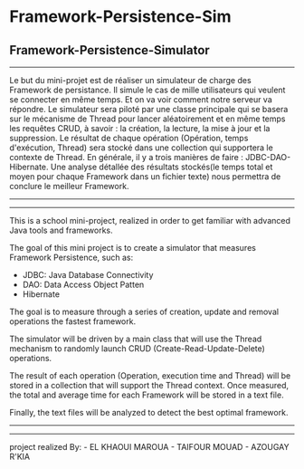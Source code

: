 # Framework-Persistence-Sim
Framework-Persistence-Simulator
----------------------------------------------------------------------------------------------------------
----------------------------------------------------------------------------------------------------------

Le but du mini-projet est de réaliser un simulateur de charge des Framework de persistance. Il simule le cas de mille utilisateurs qui veulent se connecter en même temps. Et on va voir comment notre serveur va répondre. 
Le simulateur sera piloté par une classe principale qui se basera sur le mécanisme de Thread pour lancer aléatoirement et en même temps les requêtes CRUD, à savoir :  la création, la lecture, la mise à jour et la suppression.
Le résultat de chaque opération (Opération, temps d'exécution, Thread) sera stocké dans une collection qui supportera le contexte de Thread.
En générale, il y a trois manières de faire : JDBC-DAO-Hibernate. Une analyse détallée des résultats stockés(le temps total et moyen pour chaque Framework dans un fichier texte) nous permettra de conclure le meilleur Framework.

----------------------------------------------------------------------------------------------------------
----------------------------------------------------------------------------------------------------------

This is a school mini-project, realized in order to get familiar with advanced Java tools and frameworks.

The goal of this mini project is to create a simulator that measures Framework Persistence, such as: 
 - JDBC: Java Database Connectivity
 - DAO: Data Access Object Patten
 - Hibernate

The goal is to measure through a series of creation, update and removal operations the fastest framework.

The simulator will be driven by a main class that will use the Thread mechanism to randomly launch CRUD (Create-Read-Update-Delete) operations.

The result of each operation (Operation, execution time and Thread) will be stored in a collection that will support the Thread context.
Once measured, the total and average time for each Framework will be stored in a text file.

Finally, the text files will be analyzed to detect the best optimal framework.


----------------------------------------------------------------------------------------------------------
----------------------------------------------------------------------------------------------------------

project realized By:
        - EL KHAOUI MAROUA
        - TAIFOUR MOUAD
        - AZOUGAY R'KIA
